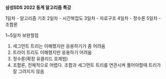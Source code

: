 **삼성SDS 2022 동계 알고리즘 특강**

1일차 - 알고리즘 기초
2일차 - 시간복잡도
3일차 - 자료구조
4일차 - 정수론
5일차 - 조합론

1~5일차 보완할점 
1. 세그먼트 트리는 이해했지만 응용하기가 좀 어려움 
2. 트라이 트리도 이해했지만 응용하기 어려움
3. 정수론(확장 유클리드 호제법)
4. 조합론, 전체적으로 어렵다. 조합과 세그먼트 트리를 연관시켜 풀어야할때 트리가 잘 그려지지 않음
